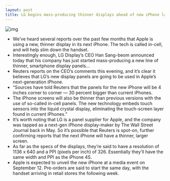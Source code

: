 ```yaml
---
layout: post
title: LG begins mass-producing thinner displays ahead of new iPhone launch
---
```

![img](http://media.idownloadblog.com/wp-content/uploads/2012/08/iPhone-5-in-hand-NowhereElse-002.jpg)
* We’ve heard several reports over the past few months that Apple is using a new, thinner display in its next iPhone. The tech is called in-cell, and will help slim down the handset.
* Interestingly enough, LG Display’s CEO Han Sang-beom announced today that his company has just started mass-producing a new line of thinner, smartphone display panels…
* Reuters reports on the CEO’s comments this evening, and it’s clear it believes that LG’s new display panels are going to be used in Apple’s next-generation iPhone.
* “Sources have told Reuters that the panels for the new iPhone will be 4 inches corner to corner — 30 percent bigger than current iPhones.
* The iPhone screens will also be thinner than previous versions with the use of so-called in-cell panels. The new technology embeds touch sensors into the liquid crystal display, eliminating the touch-screen layer found in current iPhones.”
* It’s worth noting that LG is a panel supplier for Apple, and the company was tapped as a next-gen iPhone display-maker by The Wall Street Journal back in May. So it’s possible that Reuters is spot-on, further confirming reports that the next iPhone will have a thinner, larger screen.
* As far as the specs of the displays, they’re said to have a resolution of 1136 x 640 and a PPI (pixels per inch) of 326. Essentially they’ll have the same width and PPI as the iPhone 4S.
* Apple is expected to unveil the new iPhone at a media event on September 12. Pre-orders are said to start the same day, with the handset arriving in retail stores the following week.

